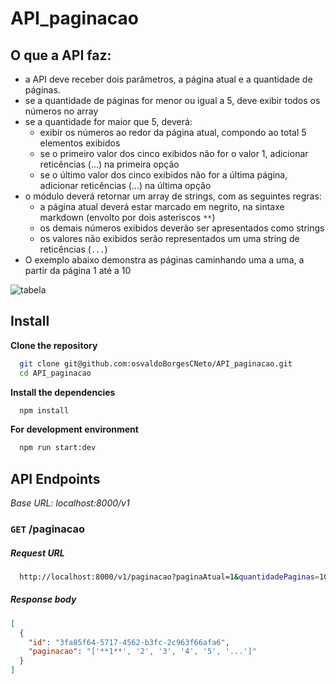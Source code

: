 # API_paginacao

## O que a API faz:

-   a API deve receber dois parâmetros, a página atual e a quantidade de páginas.
-   se a quantidade de páginas for menor ou igual a 5, deve exibir todos os números no array
-   se a quantidade for maior que 5, deverá:
    -   exibir os números ao redor da página atual, compondo ao total 5 elementos exibidos
    -   se o primeiro valor dos cinco exibidos não for o valor 1, adicionar reticências (...) na primeira opção
    -   se o último valor dos cinco exibidos não for a última página, adicionar reticências (...) na última opção
-   o módulo deverá retornar um array de strings, com as seguintes regras:
    -   a página atual deverá estar marcado em negrito, na sintaxe markdown (envolto por dois asteriscos `**`)
    -   os demais números exibidos deverão ser apresentados como strings
    -   os valores não exibidos serão representados um uma string de reticências (`...`)
-   O exemplo abaixo demonstra as páginas caminhando uma a uma, a partir da página 1 até a 10

![tabela](https://user-images.githubusercontent.com/74432717/152773855-cd727d09-ccf3-4bed-83cf-ec62d273c27d.png)

## Install

**Clone the repository**
```bash
  git clone git@github.com:osvaldoBorgesCNeto/API_paginacao.git
  cd API_paginacao
```

**Install the dependencies**
```bash
  npm install
```

**For development environment**
```bash
  npm run start:dev
```

## API Endpoints

*Base URL: localhost:8000/v1*

### `GET` /paginacao

##### Request URL
```bash
  http://localhost:8000/v1/paginacao?paginaAtual=1&quantidadePaginas=10
```

##### Response body

```json
[
  {
    "id": "3fa85f64-5717-4562-b3fc-2c963f66afa6",
    "paginacao": "['**1**', '2', '3', '4', '5', '...']"
  }
]
```
